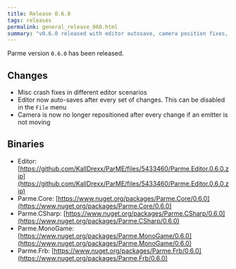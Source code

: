 ```yaml
---
title: Release 0.6.0
tags: releases
permalink: general_release_060.html
summary: "v0.6.0 released with editor autosave, camera position fixes, and misc crash fixes"
---
```


Parme version `0.6.0` has been released. 

## Changes

* Misc crash fixes in different editor scenarios
* Editor now auto-saves after every set of changes.  This can be disabled in the `File` menu
* Camera is now no longer repositioned after every change if an emitter is not moving

## Binaries

* Editor: [https://github.com/KallDrexx/ParME/files/5433460/Parme.Editor.0.6.0.zip](https://github.com/KallDrexx/ParME/files/5433460/Parme.Editor.0.6.0.zip)
* Parme.Core: [https://www.nuget.org/packages/Parme.Core/0.6.0](https://www.nuget.org/packages/Parme.Core/0.6.0)
* Parme.CSharp: [https://www.nuget.org/packages/Parme.CSharp/0.6.0](https://www.nuget.org/packages/Parme.CSharp/0.6.0)
* Parme.MonoGame: [https://www.nuget.org/packages/Parme.MonoGame/0.6.0](https://www.nuget.org/packages/Parme.MonoGame/0.6.0)
* Parme.Frb: [https://www.nuget.org/packages/Parme.Frb/0.6.0](https://www.nuget.org/packages/Parme.Frb/0.6.0)
